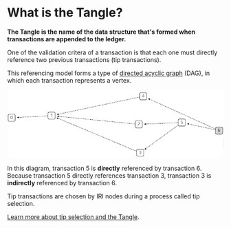 # What is the Tangle?

**The Tangle is the name of the data structure that's formed when transactions are appended to the ledger.**

One of the validation critera of a transaction is that each one must directly reference two previous transactions (tip transactions). 

This referencing model forms a type of [directed acyclic graph](https://en.wikipedia.org/wiki/Directed_acyclic_graph) (DAG), in which each transaction represents a vertex.

![A directed acyclic graph](../dag.png)

In this diagram, transaction 5 is **directly** referenced by transaction 6. Because transaction 5 directly references transaction 3, transaction 3 is **indirectly** referenced by transaction 6.

Tip transactions are chosen by IRI nodes during a process called tip selection.

[Learn more about tip selection and the Tangle](root://the-tangle/0.1/introduction/overview.md).
